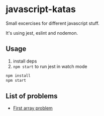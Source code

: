 # javascript-katas

Small excercises for different javascript stuff.

It's using jest, eslint and nodemon.

## Usage

1. install deps
2. `npm start` to run jest in watch mode

```js
npm install
npm start
```

## List of problems

* [First array problem](src/arrays/first/)